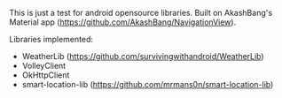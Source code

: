 This is just a test for android opensource libraries. Built on AkashBang's Material app (https://github.com/AkashBang/NavigationView).

Libraries implemented: 
 - WeatherLib (https://github.com/survivingwithandroid/WeatherLib)
 - VolleyClient
 - OkHttpClient
 - smart-location-lib (https://github.com/mrmans0n/smart-location-lib)

